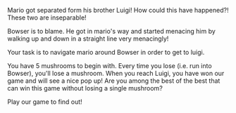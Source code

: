 Mario got separated form his brother Luigi! How could this have happened?!
These two are inseparable!

Bowser is to blame. He got in mario's way and started menacing him by walking up and down
in a straight line very menacingly!

Your task is to navigate mario around Bowser in order to get to luigi.

You have 5 mushrooms to begin with. Every time you lose (i.e. run into Bowser), you'll lose a mushroom.
When you reach Luigi, you have won our game and will see a nice pop up!
Are you among the best of the best that can win this game without losing a single mushroom?

Play our game to find out!

